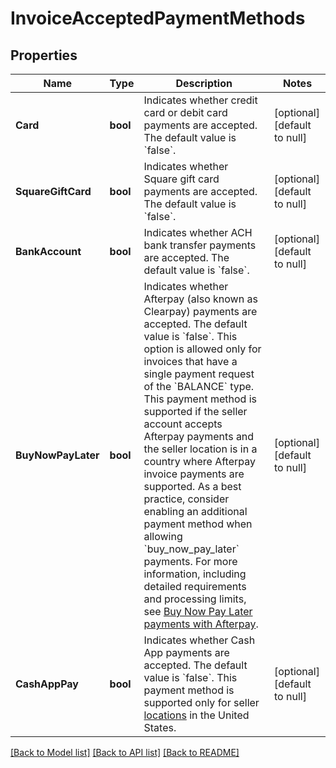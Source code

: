 # InvoiceAcceptedPaymentMethods

## Properties
Name | Type | Description | Notes
------------ | ------------- | ------------- | -------------
**Card** | **bool** | Indicates whether credit card or debit card payments are accepted. The default value is &#x60;false&#x60;. | [optional] [default to null]
**SquareGiftCard** | **bool** | Indicates whether Square gift card payments are accepted. The default value is &#x60;false&#x60;. | [optional] [default to null]
**BankAccount** | **bool** | Indicates whether ACH bank transfer payments are accepted. The default value is &#x60;false&#x60;. | [optional] [default to null]
**BuyNowPayLater** | **bool** | Indicates whether Afterpay (also known as Clearpay) payments are accepted. The default value is &#x60;false&#x60;.  This option is allowed only for invoices that have a single payment request of the &#x60;BALANCE&#x60; type. This payment method is supported if the seller account accepts Afterpay payments and the seller location is in a country where Afterpay invoice payments are supported. As a best practice, consider enabling an additional payment method when allowing &#x60;buy_now_pay_later&#x60; payments. For more information, including detailed requirements and processing limits, see [Buy Now Pay Later payments with Afterpay](https://developer.squareup.com/docs/invoices-api/overview#buy-now-pay-later). | [optional] [default to null]
**CashAppPay** | **bool** | Indicates whether Cash App payments are accepted. The default value is &#x60;false&#x60;.  This payment method is supported only for seller [locations](entity:Location) in the United States. | [optional] [default to null]

[[Back to Model list]](../README.md#documentation-for-models) [[Back to API list]](../README.md#documentation-for-api-endpoints) [[Back to README]](../README.md)

